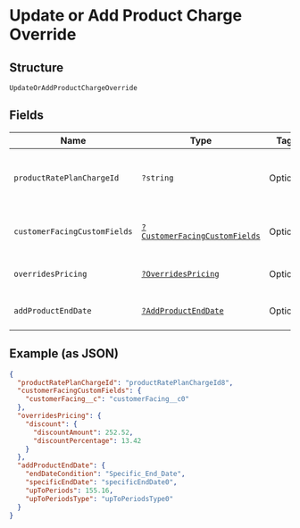 
# Update or Add Product Charge Override

## Structure

`UpdateOrAddProductChargeOverride`

## Fields

| Name | Type | Tags | Description | Getter | Setter |
|  --- | --- | --- | --- | --- | --- |
| `productRatePlanChargeId` | `?string` | Optional | This is unique rate plan charge id respective to rate plan id. It signifies the subscription type,entitlementLevel,maxEntitlements,numEntitlements etc.<br>**Constraints**: *Minimum Length*: `1` | getProductRatePlanChargeId(): ?string | setProductRatePlanChargeId(?string productRatePlanChargeId): void |
| `customerFacingCustomFields` | [`?CustomerFacingCustomFields`](../../doc/models/customer-facing-custom-fields.md) | Optional | - | getCustomerFacingCustomFields(): ?CustomerFacingCustomFields | setCustomerFacingCustomFields(?CustomerFacingCustomFields customerFacingCustomFields): void |
| `overridesPricing` | [`?OverridesPricing`](../../doc/models/overrides-pricing.md) | Optional | - | getOverridesPricing(): ?OverridesPricing | setOverridesPricing(?OverridesPricing overridesPricing): void |
| `addProductEndDate` | [`?AddProductEndDate`](../../doc/models/add-product-end-date.md) | Optional | - | getAddProductEndDate(): ?AddProductEndDate | setAddProductEndDate(?AddProductEndDate addProductEndDate): void |

## Example (as JSON)

```json
{
  "productRatePlanChargeId": "productRatePlanChargeId8",
  "customerFacingCustomFields": {
    "customerFacing__c": "customerFacing__c0"
  },
  "overridesPricing": {
    "discount": {
      "discountAmount": 252.52,
      "discountPercentage": 13.42
    }
  },
  "addProductEndDate": {
    "endDateCondition": "Specific_End_Date",
    "specificEndDate": "specificEndDate0",
    "upToPeriods": 155.16,
    "upToPeriodsType": "upToPeriodsType0"
  }
}
```

